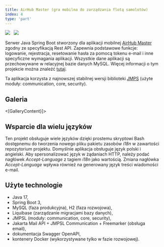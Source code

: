 ```yaml
---
title: AirHub Master (gra mobilna do zarządzania flotą samolotów)
index: 4
type: 'part'
---
```


[![](<https://img.shields.io/badge/github-klient%20(Android)-b07219?style=for-the-badge&logo=github>)](https://github.com/Lettulouz/AirHubMaster) &nbsp;
[![](<https://img.shields.io/badge/github-serwer%20(Java)-b07219?style=for-the-badge&logo=github>)](https://github.com/milosz08/air-hub-master-api) &nbsp;

Serwer Java Spring Boot stworzony dla aplikacji mobilnej [AirHub Master](https://github.com/Lettulouz/AirHubMaster)
zgodny ze specyfikacją Rest API. Zapewnia podstawowe funkcje: logowanie, rejestracja, resetowanie hasła za pomocą tokenu
e-mail i inne specyficzne wymagania aplikacji. Wszystkie dane aplikacji są przechowywane w relacyjnej bazie danych MySQL.
Więcej informacji o tym projekcie można znaleźć [tutaj](https://github.com/Lettulouz/AirHubMaster).

Ta aplikacja korzysta z najnowszej stabilnej wersji biblioteki [JMPS](https://github.com/milosz08/jmpsl) (użyte moduły:
communication, core, security).

## Galeria

<[GalleryContent}]>

## Wsparcie dla wielu języków

Ten projekt obsługuje wiele języków dzięki prostemu skryptowi Bash dostępnemu do tworzenia nowego pliku pakietu zasobów
_i18n_ w zawartości repozytorium projektu. Domyślnie aplikacja obsługuje język polski i angielski. Aby spersonalizować
język w żądaniach HTTP, należy podać nagłówek _Accept-Language_ z tagiem _i18n_ jako wartością. Zmiana nagłówka
_Accept-Language_ wpływa również na generowany język treści wiadomości e-mail.

## Użyte technologie

- Java 17,
- Spring Boot 3,
- MySQL (faza produkcyjna), H2 (faza rozwojowa),
- Liquibase (zarządzanie migracjami bazy danych),
- JMPSL (moduły: communication, core, security),
- Jakarta Mail API + JMPSL Communication + Freemarker (obsługa email),
- dokumentacja Swagger OpenAPI,
- kontenery Docker (wykorzystywane tylko w fazie rozwojowej).
